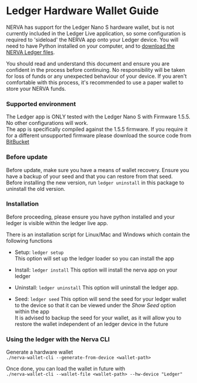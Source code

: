 # Ledger Hardware Wallet Guide
NERVA has support for the Ledger Nano S hardware wallet, but is not currently included in the Ledger Live application, so some configuration is required to 'sideload' the NERVA app onto your Ledger device. You will need to have Python installed on your computer, and to [download the NERVA Ledger files](https://getnerva.org/#downloads).

You should read and understand this document and ensure you are confident in the process before continuing. No responsibility will be taken for loss of funds or any unexpected behaviour of your device. If you aren't comfortable with this process, it's recommended to use a paper wallet to store your NERVA funds.

### Supported environment

The Ledger app is ONLY tested with the Ledger Nano S with Firmware 1.5.5. No other configurations will work.  
The app is specifically compiled against the 1.5.5 firmware. If you require it for a different unsupported firmware please download the source code from [BitBucket](https://bitbucket.org/nerva-project/ledger-app-nerva)

### Before update

Before update, make sure you have a means of wallet recovery. Ensure you have a backup of your seed and that you can restore from that seed.  
Before installing the new version, run `ledger uninstall` in this package to uninstall the old version.
 
### Installation

Before proceeding, please ensure you have python installed and your ledger is visible within the ledger live app.

There is an installation script for Linux/Mac and Windows which contain the following functions

- Setup: `ledger setup`  
This option will set up the ledger loader so you can install the app

- Install: `ledger install`
This option will install the nerva app on your ledger

- Uninstall: `ledger uninstall`
This option will uninstall the ledger app.

- Seed: `ledger seed`
This option will send the seed for your ledger wallet to the device so that it can be viewed under the *Show Seed* option within the app  
It is advised to backup the seed for your wallet, as it will allow you to restore the wallet independent of an ledger device in the future

### Using the ledger with the Nerva CLI

Generate a hardware wallet  
`./nerva-wallet-cli --generate-from-device <wallet-path>`

Once done, you can load the wallet in future with  
`./nerva-wallet-cli --wallet-file <wallet-path> --hw-device "Ledger"`
